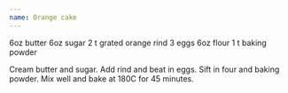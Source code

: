 ```yaml
---
name: Orange cake
---
```


6oz butter
6oz sugar
2 t grated orange rind
3 eggs
6oz flour
1 t baking powder

Cream butter and sugar.  Add rind and beat in eggs.  Sift in four and baking powder.  Mix well and bake at 180C for 45 minutes.

